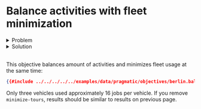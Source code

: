 # Balance activities with fleet minimization

<details>
    <summary>Problem</summary><p>

```json
{{#include ../../../../../examples/data/pragmatic/objectives/berlin.balance-activities.problem.json}}
```

</p></details>

<details>
    <summary>Solution</summary><p>

```json
{{#include ../../../../../examples/data/pragmatic/objectives/berlin.balance-activities.solution.json}}
```

</p></details>

</br>

<div id="geojson" hidden>
{{#include ../../../../../examples/data/pragmatic/objectives/berlin.balance-activities.solution.geojson}}
</div>

<div id="map"></div>

This objective balances amount of activities and minimizes fleet usage at the same time:

```json
{{#include ../../../../../examples/data/pragmatic/objectives/berlin.balance-activities.problem.json:1004:1024}}
```

Only three vehicles used approximately 16 jobs per vehicle. If you remove `minimize-tours`, results should be similar
to results on previous page.